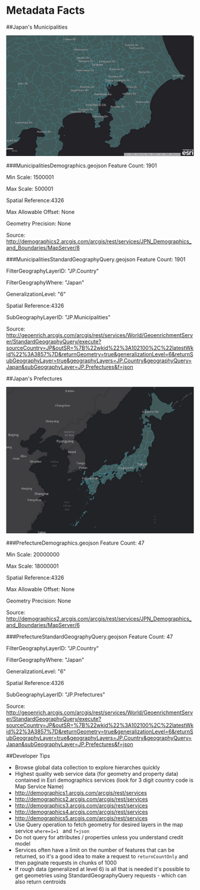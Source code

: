 # Metadata Facts

##Japan's Municipalities

![alt text](images/Municipalities.png "Municipalities")

###MunicipalitiesDemographics.geojson
Feature Count: 1901

Min Scale: 1500001

Max Scale: 500001

Spatial Reference:4326

Max Allowable Offset: None

Geometry Precision: None

Source: http://demographics2.arcgis.com/arcgis/rest/services/JPN_Demographics_and_Boundaries/MapServer/8


###MunicipalitiesStandardGeographyQuery.geojson
Feature Count: 1901

FilterGeographyLayerID: "JP.Country"

FilterGeographyWhere: "Japan"

GeneralizationLevel: "6"

Spatial Reference:4326

SubGeographyLayerID: "JP.Municipalities"

Source: http://geoenrich.arcgis.com/arcgis/rest/services/World/GeoenrichmentServer/StandardGeographyQuery/execute?sourceCountry=JP&outSR=%7B%22wkid%22%3A102100%2C%22latestWkid%22%3A3857%7D&returnGeometry=true&generalizationLevel=6&returnSubGeographyLayer=true&geographyLayers=JP.Country&geographyQuery=Japan&subGeographyLayer=JP.Prefectures&f=json




##Japan's Prefectures

![alt text](images/Prefecture.png "Prefecture")

###PrefectureDemographics.geojson
Feature Count: 47

Min Scale: 20000000

Max Scale: 18000001

Spatial Reference:4326

Max Allowable Offset: None

Geometry Precision: None

Source: http://demographics2.arcgis.com/arcgis/rest/services/JPN_Demographics_and_Boundaries/MapServer/6



###PrefectureStandardGeographyQuery.geojson
Feature Count: 47

FilterGeographyLayerID: "JP.Country"

FilterGeographyWhere: "Japan"

GeneralizationLevel: "6"

Spatial Reference:4326

SubGeographyLayerID: "JP.Prefectures"

Source: http://geoenrich.arcgis.com/arcgis/rest/services/World/GeoenrichmentServer/StandardGeographyQuery/execute?sourceCountry=JP&outSR=%7B%22wkid%22%3A102100%2C%22latestWkid%22%3A3857%7D&returnGeometry=true&generalizationLevel=6&returnSubGeographyLayer=true&geographyLayers=JP.Country&geographyQuery=Japan&subGeographyLayer=JP.Prefectures&f=json

##Developer Tips

* Browse global data collection to explore hierarches quickly
* Highest quality web service data (for geometry and property data) contained in Esri demographics services (look for 3 digit country code is Map Service Name)
 * http://demographics1.arcgis.com/arcgis/rest/services
 * http://demographics2.arcgis.com/arcgis/rest/services
 * http://demographics3.arcgis.com/arcgis/rest/services
 * http://demographics4.arcgis.com/arcgis/rest/services
 * http://demographics5.arcgis.com/arcgis/rest/services
* Use Query operation to fetch geometry for desired layers in the map service ``` where=1=1  ``` and ```f=json```
* Do not query for attributes / properties unless you understand credit model
*  Services often have a limit on the number of features that can be returned, so it's a good idea to make a request to ```returnCountOnly``` and then paginate requests in chunks of 1000
* If rough data (generalized at level 6) is all that is needed it's possible to get geometries using StandardGeographyQuery requests - which can also return centroids

